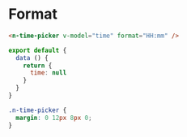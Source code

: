 # Format
```html
<n-time-picker v-model="time" format="HH:mm" />
```
```js
export default {
  data () {
    return {
      time: null
    }
  }
}
```
```css
.n-time-picker {
  margin: 0 12px 8px 0;
}
```